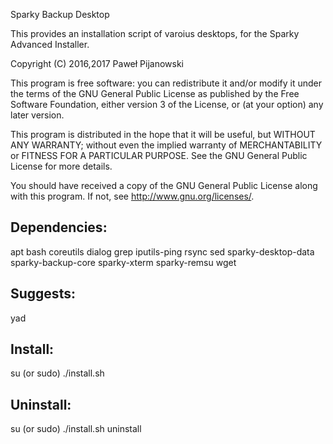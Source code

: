 Sparky Backup Desktop

This provides an installation script of varoius desktops, for the Sparky Advanced Installer.

Copyright (C) 2016,2017 Paweł Pijanowski

This program is free software: you can redistribute it and/or modify
it under the terms of the GNU General Public License as published by
the Free Software Foundation, either version 3 of the License, or
(at your option) any later version.

This program is distributed in the hope that it will be useful,
but WITHOUT ANY WARRANTY; without even the implied warranty of
MERCHANTABILITY or FITNESS FOR A PARTICULAR PURPOSE.  See the
GNU General Public License for more details.

You should have received a copy of the GNU General Public License
along with this program.  If not, see <http://www.gnu.org/licenses/>.

Dependencies:
---------------
apt
bash
coreutils
dialog
grep
iputils-ping
rsync
sed
sparky-desktop-data
sparky-backup-core
sparky-xterm
sparky-remsu
wget

Suggests:
-------------
yad

Install:
-------------
su (or sudo) 
./install.sh

Uninstall:
-------------
su (or sudo)
./install.sh uninstall
